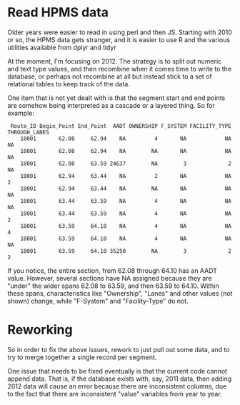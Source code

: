 # Read HPMS data

Older years were easier to read in using perl and then JS.  Starting
with 2010 or so, the HPMS data gets stranger, and it is easier to use
R and the various utilities available from dplyr and tidyr

At the moment, I'm focusing on 2012.  The strategy is to split out
numeric and text type values, and then recombine when it comes time to
write to the database, or perhaps not recombine at all but instead
stick to a set of relational tables to keep track of the data.

One item that is not yet dealt with is that the segment start and end
points are somehow being interpreted as a cascade or a layered thing.
So for example:

```
 Route_ID Begin_Point End_Point  AADT OWNERSHIP F_SYSTEM FACILITY_TYPE THROUGH_LANES
    18001       62.08     62.94    NA         4       NA            NA            NA
    18001       62.08     62.94    NA        NA       NA            NA            NA
    18001       62.08     63.59 24637        NA        3             2            NA
    18001       62.94     63.44    NA         2       NA            NA             2
    18001       62.94     63.44    NA        NA       NA            NA            NA
    18001       63.44     63.59    NA         4       NA            NA            NA
    18001       63.44     63.59    NA         4       NA            NA             2
    18001       63.59     64.10    NA         4       NA            NA             4
    18001       63.59     64.10    NA         4       NA            NA            NA
    18001       63.59     64.10 35250        NA        3             2             2

```

If you notice, the entire section, from 62.08 through 64.10 has an
AADT value.  However, several sections have NA assigned because they
are "under" the wider spans 62.08 to 63.59, and then 63.59 to
64.10. Within these spans, characteristics like "Ownership", "Lanes"
and other values (not shown) change, while "F-System" and
"Facility-Type" do not.


# Reworking

So in order to fix the above issues, rework to just pull out some
data, and to try to merge together a single record per segment.

One issue that needs to be fixed eventually is that the current
code cannot append data.  That is, if the database exists with, say,
2011 data, then adding 2012 data will cause an error because there are
inconsistent columns, due to the fact that there are inconsistent
"value" variables from year to year.

